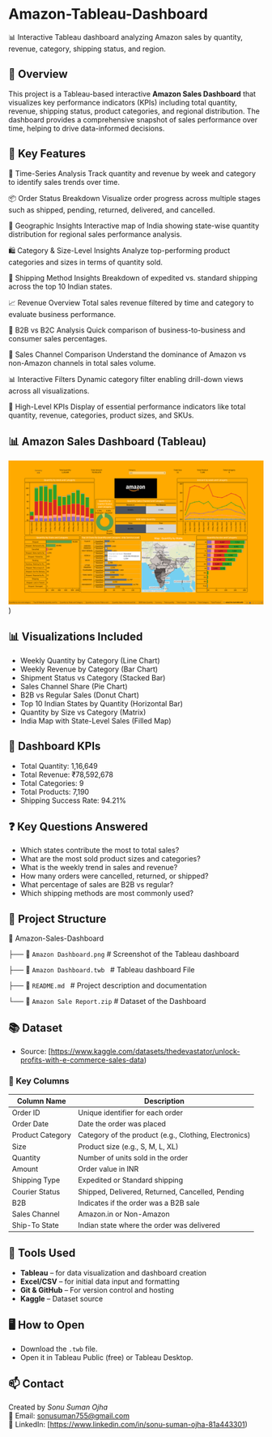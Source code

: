 # Amazon-Tableau-Dashboard
 📊 Interactive Tableau dashboard analyzing Amazon sales by quantity, revenue, category, shipping status, and region.

## 📝 Overview

This project is a Tableau-based interactive **Amazon Sales Dashboard** that visualizes key performance indicators (KPIs) including total quantity, revenue, shipping status, product categories, and regional distribution. The dashboard provides a comprehensive snapshot of sales performance over time, helping to drive data-informed decisions.


## 🔑 Key Features
📅 Time-Series Analysis
Track quantity and revenue by week and category to identify sales trends over time.

📦 Order Status Breakdown
Visualize order progress across multiple stages such as shipped, pending, returned, delivered, and cancelled.

📍 Geographic Insights
Interactive map of India showing state-wise quantity distribution for regional sales performance analysis.

🛍 Category & Size-Level Insights
Analyze top-performing product categories and sizes in terms of quantity sold.

🚚 Shipping Method Insights
Breakdown of expedited vs. standard shipping across the top 10 Indian states.

📈 Revenue Overview
Total sales revenue filtered by time and category to evaluate business performance.

🧭 B2B vs B2C Analysis
Quick comparison of business-to-business and consumer sales percentages.

🛒 Sales Channel Comparison
Understand the dominance of Amazon vs non-Amazon channels in total sales volume.

📊 Interactive Filters
Dynamic category filter enabling drill-down views across all visualizations.

🎯 High-Level KPIs
Display of essential performance indicators like total quantity, revenue, categories, product sizes, and SKUs.

## 📊 Amazon Sales Dashboard (Tableau)

![Amazon Dashboard](https://github.com/sonusuman147/Amazon-Tableau-Dashboard/blob/main/Amazon%20Dashboard.png))

## 📊 Visualizations Included

- Weekly Quantity by Category (Line Chart)
- Weekly Revenue by Category (Bar Chart)
- Shipment Status vs Category (Stacked Bar)
- Sales Channel Share (Pie Chart)
- B2B vs Regular Sales (Donut Chart)
- Top 10 Indian States by Quantity (Horizontal Bar)
- Quantity by Size vs Category (Matrix)
- India Map with State-Level Sales (Filled Map)

## 📌 Dashboard KPIs
- Total Quantity: 1,16,649
- Total Revenue: ₹78,592,678
- Total Categories: 9
- Total Products: 7,190
- Shipping Success Rate: 94.21%

## ❓ Key Questions Answered
- Which states contribute the most to total sales?
- What are the most sold product sizes and categories?
- What is the weekly trend in sales and revenue?
- How many orders were cancelled, returned, or shipped?
- What percentage of sales are B2B vs regular?
- Which shipping methods are most commonly used?

## 📂 Project Structure
📁 Amazon-Sales-Dashboard

├── 📄 `Amazon Dashboard.png`     # Screenshot of the Tableau dashboard

├── 📄 `Amazon Dashboard.twb `    # Tableau dashboard File

├── 📄 `README.md `               # Project description and documentation

└── 📄 `Amazon Sale Report.zip`   # Dataset of the Dashboard

## 📚 Dataset
- Source: [https://www.kaggle.com/datasets/thedevastator/unlock-profits-with-e-commerce-sales-data)

### 🧾 Key Columns

| Column Name        | Description                                                |
|--------------------|------------------------------------------------------------|
| Order ID           | Unique identifier for each order                           |
| Order Date         | Date the order was placed                                  |
| Product Category   | Category of the product (e.g., Clothing, Electronics)      |
| Size               | Product size (e.g., S, M, L, XL)                           |
| Quantity           | Number of units sold in the order                          |
| Amount             | Order value in INR                                         |
| Shipping Type      | Expedited or Standard shipping                             |
| Courier Status     | Shipped, Delivered, Returned, Cancelled, Pending           |
| B2B                | Indicates if the order was a B2B sale                      |
| Sales Channel      | Amazon.in or Non-Amazon                                    |
| Ship-To State      | Indian state where the order was delivered                 |

## 🧰 Tools Used
- **Tableau** – for data visualization and dashboard creation  
- **Excel/CSV** – for initial data input and formatting  
- **Git & GitHub** – For version control and hosting
- **Kaggle** – Dataset source

## 🖥️ How to Open
- Download the `.twb` file.
- Open it in Tableau Public (free) or Tableau Desktop.

## 📫 Contact

Created by *Sonu Suman Ojha*  
📧 Email: sonusuman755@gmail.com  
🔁 LinkedIn: [https://www.linkedin.com/in/sonu-suman-ojha-81a443301)


